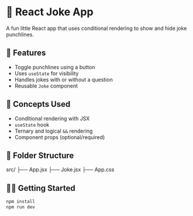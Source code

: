 # 🤣 React Joke App

A fun little React app that uses conditional rendering to show and hide joke punchlines.

## 🚀 Features

- Toggle punchlines using a button
- Uses `useState` for visibility
- Handles jokes with or without a question
- Reusable `Joke` component

## 🧠 Concepts Used

- Conditional rendering with JSX
- `useState` hook
- Ternary and logical `&&` rendering
- Component props (optional/required)

## 📂 Folder Structure

src/
├── App.jsx
├── Joke.jsx
├── App.css

## 🧑‍💻 Getting Started

```bash
npm install
npm run dev
```
